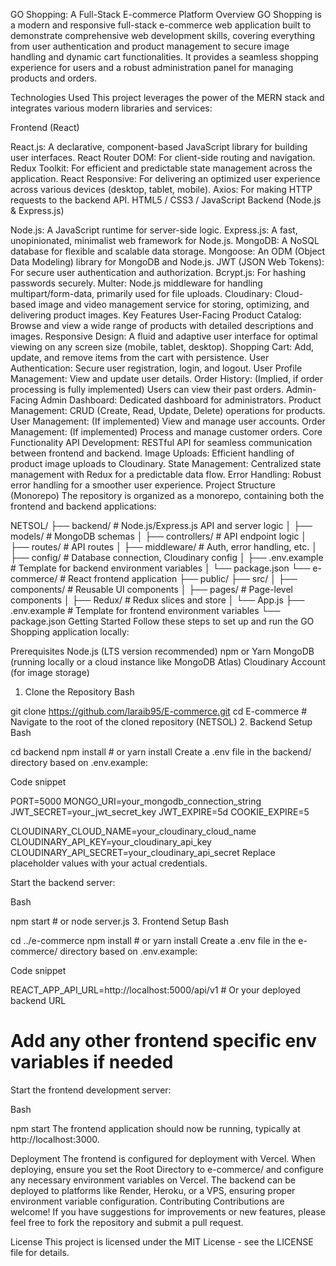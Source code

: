 GO Shopping: A Full-Stack E-commerce Platform
Overview
GO Shopping is a modern and responsive full-stack e-commerce web application built to demonstrate comprehensive web development skills, covering everything from user authentication and product management to secure image handling and dynamic cart functionalities. It provides a seamless shopping experience for users and a robust administration panel for managing products and orders.

Technologies Used
This project leverages the power of the MERN stack and integrates various modern libraries and services:

Frontend (React)

React.js: A declarative, component-based JavaScript library for building user interfaces.
React Router DOM: For client-side routing and navigation.
Redux Toolkit: For efficient and predictable state management across the application.
React Responsive: For delivering an optimized user experience across various devices (desktop, tablet, mobile).
Axios: For making HTTP requests to the backend API.
HTML5 / CSS3 / JavaScript
Backend (Node.js & Express.js)

Node.js: A JavaScript runtime for server-side logic.
Express.js: A fast, unopinionated, minimalist web framework for Node.js.
MongoDB: A NoSQL database for flexible and scalable data storage.
Mongoose: An ODM (Object Data Modeling) library for MongoDB and Node.js.
JWT (JSON Web Tokens): For secure user authentication and authorization.
Bcrypt.js: For hashing passwords securely.
Multer: Node.js middleware for handling multipart/form-data, primarily used for file uploads.
Cloudinary: Cloud-based image and video management service for storing, optimizing, and delivering product images.
Key Features
User-Facing
Product Catalog: Browse and view a wide range of products with detailed descriptions and images.
Responsive Design: A fluid and adaptive user interface for optimal viewing on any screen size (mobile, tablet, desktop).
Shopping Cart: Add, update, and remove items from the cart with persistence.
User Authentication: Secure user registration, login, and logout.
User Profile Management: View and update user details.
Order History: (Implied, if order processing is fully implemented) Users can view their past orders.
Admin-Facing
Admin Dashboard: Dedicated dashboard for administrators.
Product Management: CRUD (Create, Read, Update, Delete) operations for products.
User Management: (If implemented) View and manage user accounts.
Order Management: (If implemented) Process and manage customer orders.
Core Functionality
API Development: RESTful API for seamless communication between frontend and backend.
Image Uploads: Efficient handling of product image uploads to Cloudinary.
State Management: Centralized state management with Redux for a predictable data flow.
Error Handling: Robust error handling for a smoother user experience.
Project Structure (Monorepo)
The repository is organized as a monorepo, containing both the frontend and backend applications:

NETSOL/
├── backend/                  # Node.js/Express.js API and server logic
│   ├── models/               # MongoDB schemas
│   ├── controllers/          # API endpoint logic
│   ├── routes/               # API routes
│   ├── middleware/           # Auth, error handling, etc.
│   ├── config/               # Database connection, Cloudinary config
│   ├── .env.example          # Template for backend environment variables
│   └── package.json
└── e-commerce/               # React frontend application
    ├── public/
    ├── src/
    │   ├── components/       # Reusable UI components
    │   ├── pages/            # Page-level components
    │   ├── Redux/            # Redux slices and store
    │   └── App.js
    ├── .env.example          # Template for frontend environment variables
    └── package.json
Getting Started
Follow these steps to set up and run the GO Shopping application locally:

Prerequisites
Node.js (LTS version recommended)
npm or Yarn
MongoDB (running locally or a cloud instance like MongoDB Atlas)
Cloudinary Account (for image storage)
1. Clone the Repository
Bash

git clone https://github.com/laraib95/E-commerce.git
cd E-commerce # Navigate to the root of the cloned repository (NETSOL)
2. Backend Setup
Bash

cd backend
npm install # or yarn install
Create a .env file in the backend/ directory based on .env.example:

Code snippet

PORT=5000
MONGO_URI=your_mongodb_connection_string
JWT_SECRET=your_jwt_secret_key
JWT_EXPIRE=5d
COOKIE_EXPIRE=5

CLOUDINARY_CLOUD_NAME=your_cloudinary_cloud_name
CLOUDINARY_API_KEY=your_cloudinary_api_key
CLOUDINARY_API_SECRET=your_cloudinary_api_secret
Replace placeholder values with your actual credentials.

Start the backend server:

Bash

npm start # or node server.js
3. Frontend Setup
Bash

cd ../e-commerce
npm install # or yarn install
Create a .env file in the e-commerce/ directory based on .env.example:

Code snippet

REACT_APP_API_URL=http://localhost:5000/api/v1 # Or your deployed backend URL
# Add any other frontend specific env variables if needed
Start the frontend development server:

Bash

npm start
The frontend application should now be running, typically at http://localhost:3000.

Deployment
The frontend is configured for deployment with Vercel. When deploying, ensure you set the Root Directory to e-commerce/ and configure any necessary environment variables on Vercel.
The backend can be deployed to platforms like Render, Heroku, or a VPS, ensuring proper environment variable configuration.
Contributing
Contributions are welcome! If you have suggestions for improvements or new features, please feel free to fork the repository and submit a pull request.

License
This project is licensed under the MIT License - see the LICENSE file for details.